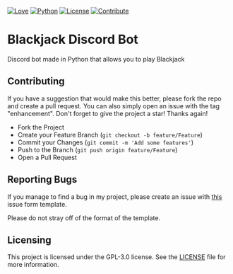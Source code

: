 [![Love](https://img.shields.io/badge/Open%20Source-Yes-green)]()
[![Python](https://img.shields.io/badge/Python-3.10-green)]()
[![License](https://img.shields.io/github/license/Magnito14/BlackjackDiscordBot)]()
[![Contribute](https://img.shields.io/badge/Contributions-Welcome-green)]()

# Blackjack Discord Bot
Discord bot made in Python that allows you to play Blackjack

## Contributing
If you have a suggestion that would make this better, please fork the repo and create a pull request. You can also simply open an issue with the tag "enhancement".
Don't forget to give the project a star! Thanks again!

- Fork the Project
- Create your Feature Branch (`git checkout -b feature/Feature`)
- Commit your Changes (`git commit -m 'Add some features'`)
- Push to the Branch (`git push origin feature/Feature`)
- Open a Pull Request

## Reporting Bugs
If you manage to find a bug in my project, please create an issue with [this](https://github.com/Magnito14/BlackjackDiscordBot/blob/main/.github/ISSUE_TEMPLATE/bug_report.md) issue form template.

Please do not stray off of the format of the template.

## Licensing
This project is licensed under the GPL-3.0 license. See the [LICENSE](https://github.com/Magnito14/BlackjackDiscordBot/blob/main/LICENSE) file for more information.
